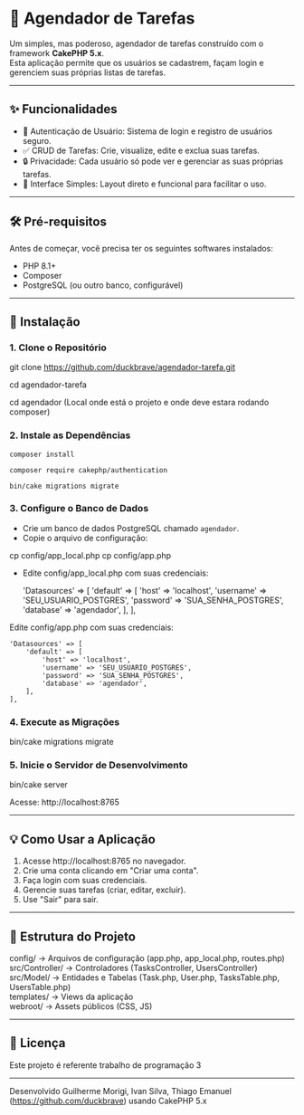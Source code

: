 # 📅 Agendador de Tarefas

Um simples, mas poderoso, agendador de tarefas construído com o framework **CakePHP 5.x**.  
Esta aplicação permite que os usuários se cadastrem, façam login e gerenciem suas próprias listas de tarefas.

---

## ✨ Funcionalidades

- 🔐 Autenticação de Usuário: Sistema de login e registro de usuários seguro.
- ✅ CRUD de Tarefas: Crie, visualize, edite e exclua suas tarefas.
- 🔒 Privacidade: Cada usuário só pode ver e gerenciar as suas próprias tarefas.
- 🧼 Interface Simples: Layout direto e funcional para facilitar o uso.

---

## 🛠 Pré-requisitos

Antes de começar, você precisa ter os seguintes softwares instalados:

- PHP 8.1+
- Composer
- PostgreSQL (ou outro banco, configurável)

---

## 🚀 Instalação

### 1. Clone o Repositório

git clone https://github.com/duckbrave/agendador-tarefa.git

cd agendador-tarefa

cd agendador (Local onde está o projeto e onde deve estara rodando composer)

### 2. Instale as Dependências

```composer install```

```composer require cakephp/authentication```

```bin/cake migrations migrate ```

### 3. Configure o Banco de Dados

- Crie um banco de dados PostgreSQL chamado `agendador`.
- Copie o arquivo de configuração:

cp config/app_local.php
cp config/app.php


- Edite config/app_local.php com suas credenciais:

    'Datasources' => [
        'default' => [
            'host' => 'localhost',
            'username' => 'SEU_USUARIO_POSTGRES',
            'password' => 'SUA_SENHA_POSTGRES',
            'database' => 'agendador',
        ],
    ],

Edite config/app.php com suas credenciais:

    'Datasources' => [
        'default' => [
            'host' => 'localhost',
            'username' => 'SEU_USUARIO_POSTGRES',
            'password' => 'SUA_SENHA_POSTGRES',
            'database' => 'agendador',
        ],
    ],

### 4. Execute as Migrações

bin/cake migrations migrate

### 5. Inicie o Servidor de Desenvolvimento

bin/cake server

Acesse: http://localhost:8765

---

## 💡 Como Usar a Aplicação

1. Acesse http://localhost:8765 no navegador.
2. Crie uma conta clicando em "Criar uma conta".
3. Faça login com suas credenciais.
4. Gerencie suas tarefas (criar, editar, excluir).
5. Use "Sair" para sair.

---

## 🧩 Estrutura do Projeto

config/           → Arquivos de configuração (app.php, app_local.php, routes.php)  
src/Controller/   → Controladores (TasksController, UsersController)  
src/Model/        → Entidades e Tabelas (Task.php, User.php, TasksTable.php, UsersTable.php)  
templates/        → Views da aplicação  
webroot/          → Assets públicos (CSS, JS)  

---

## 📄 Licença

Este projeto é referente trabalho de programação 3

---

Desenvolvido Guilherme Morigi, Ivan Silva, Thiago Emanuel (https://github.com/duckbrave) usando CakePHP 5.x

